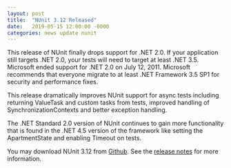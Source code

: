 ```yaml
---
layout: post
title:  "NUnit 3.12 Released"
date:   2019-05-15 12:00:00 -0000
categories: news update nunit
---
```

This release of NUnit finally drops support for .NET 2.0. If your application still targets .NET 2.0, your tests will need to target at least .NET 3.5. Microsoft ended support for .NET 2.0 on July 12, 2011. Microsoft recommends that everyone migrate to at least .NET Framework 3.5 SP1 for security and performance fixes.

This release dramatically improves NUnit support for async tests including returning ValueTask and custom tasks from tests, improved handling of SynchronizationContexts and better exception handling.

The .NET Standard 2.0 version of NUnit continues to gain more functionality that is found in the .NET 4.5 version of the framework like setting the ApartmentState and enabling Timeout on tests.

You may download NUnit 3.12 from [Github](https://github.com/nunit/nunit/releases). See the [release notes](https://github.com/nunit/docs/wiki/Release-Notes) for more information.